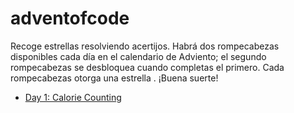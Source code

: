# adventofcode

Recoge estrellas resolviendo acertijos. Habrá dos rompecabezas disponibles cada día en el calendario de Adviento; el segundo rompecabezas se desbloquea cuando completas el primero. Cada rompecabezas otorga una estrella . ¡Buena suerte!

- [Day 1: Calorie Counting](./AOC-2022/Day1_Calorie_Counting/statement.md)